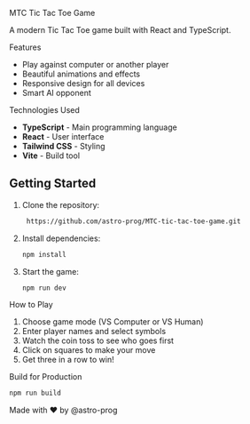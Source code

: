  MTC Tic Tac Toe Game

A modern Tic Tac Toe game built with React and TypeScript.

Features

- Play against computer or another player
- Beautiful animations and effects
- Responsive design for all devices
- Smart AI opponent

Technologies Used

- **TypeScript** - Main programming language
- **React** - User interface
- **Tailwind CSS** - Styling
- **Vite** - Build tool

## Getting Started

1. Clone the repository:
   ```bash
    https://github.com/astro-prog/MTC-tic-tac-toe-game.git
   ```

2. Install dependencies:
   ```bash
   npm install
   ```

3. Start the game:
   ```bash
   npm run dev
   ```

How to Play

1. Choose game mode (VS Computer or VS Human)
2. Enter player names and select symbols
3. Watch the coin toss to see who goes first
4. Click on squares to make your move
5. Get three in a row to win!

Build for Production

```bash
npm run build
```


Made with ❤️ by @astro-prog

